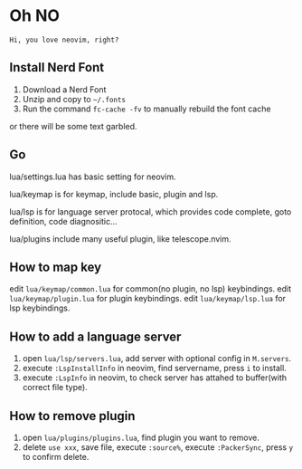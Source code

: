 # Oh NO
	Hi, you love neovim, right?		

## Install Nerd Font
1. Download a Nerd Font
2. Unzip and copy to `~/.fonts`
3. Run the command `fc-cache -fv` to manually rebuild the font cache

or there will be some text garbled.

## Go

lua/settings.lua has basic setting for neovim.

lua/keymap is for keymap, include basic, plugin and lsp.

lua/lsp is for language server protocal, which provides code complete, goto definition, code diagnositic...

lua/plugins include many useful plugin, like telescope.nvim.

## How to map key

edit `lua/keymap/common.lua` for common(no plugin, no lsp) keybindings.
edit `lua/keymap/plugin.lua` for plugin keybindings.
edit `lua/keymap/lsp.lua` for lsp keybindings.

## How to add a language server

1. open `lua/lsp/servers.lua`, add server with optional config in `M.servers`.
2. execute `:LspInstallInfo` in neovim, find servername, press `i` to install.
3. execute `:LspInfo` in neovim, to check server has attahed to buffer(with correct file type).

## How to remove plugin
1. open `lua/plugins/plugins.lua`, find plugin you want to remove.
2. delete `use xxx`, save file, execute `:source%`, execute `:PackerSync`, press `y` to confirm delete.
